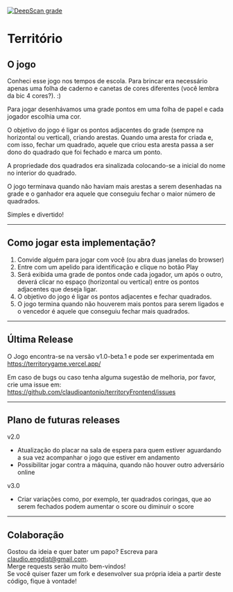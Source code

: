 [![DeepScan grade](https://deepscan.io/api/teams/12429/projects/15470/branches/309734/badge/grade.svg)](https://deepscan.io/dashboard#view=project&tid=12429&pid=15470&bid=309734)

# Território

## O jogo

Conheci esse jogo nos tempos de escola. Para brincar era necessário apenas uma folha de caderno e canetas de cores diferentes (você lembra da bic 4 cores?). :)

Para jogar desenhávamos uma grade pontos em uma folha de papel e cada jogador escolhia uma cor.

O objetivo do jogo é ligar os pontos adjacentes do grade (sempre na horizontal ou vertical), criando arestas. Quando uma aresta for criada e, com isso, fechar um quadrado, aquele que criou esta aresta passa a ser dono do quadrado que foi fechado e marca um ponto.

A propriedade dos quadrados era sinalizada colocando-se a inicial do nome no interior do quadrado.

O jogo terminava quando não haviam mais arestas a serem desenhadas na grade e o ganhador era aquele que conseguiu fechar o maior número de quadrados.

Simples e divertido!

----

## Como jogar esta implementação?

1. Convide alguém para jogar com você (ou abra duas janelas do browser)
2. Entre com um apelido para identificação e clique no botão Play
3. Será exibida uma grade de pontos onde cada jogador, um após o outro, deverá clicar no espaço (horizontal ou vertical) entre os pontos adjacentes que deseja ligar.
4. O objetivo do jogo é ligar os pontos adjacentes e fechar quadrados.
5. O jogo termina quando não houverem mais pontos para serem ligados e o vencedor é aquele que conseguiu fechar mais quadrados. 

----

## Última Release

O Jogo encontra-se na versão v1.0-beta.1 e pode ser experimentada em https://territorygame.vercel.app/

Em caso de bugs ou caso tenha alguma sugestão de melhoria, por favor, crie uma issue em: https://github.com/claudioantonio/territoryFrontend/issues

----

## Plano de futuras releases

v2.0
- Atualização do placar na sala de espera para quem estiver aguardando a sua vez acompanhar o jogo que estiver em andamento
- Possibilitar jogar contra a máquina, quando não houver outro adversário online

v3.0
- Criar variações como, por exemplo, ter quadrados coringas, que ao serem fechados podem aumentar o score ou diminuir o score

----

## Colaboração

Gostou da ideia e quer bater um papo? Escreva para claudio.engdist@gmail.com.  
Merge requests serão muito bem-vindos!  
Se você quiser fazer um fork e desenvolver sua própria ideia a partir deste código, fique à vontade!
